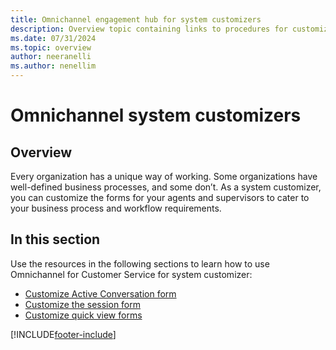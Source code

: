 ```yaml
---
title: Omnichannel engagement hub for system customizers
description: Overview topic containing links to procedures for customizing session, quick view, and Active Conversation forms in Omnichannel for Customer Service.
ms.date: 07/31/2024
ms.topic: overview
author: neeranelli
ms.author: nenellim
---
```

# Omnichannel system customizers


## Overview

Every organization has a unique way of working. Some organizations have well-defined business processes, and some don’t. As a system customizer, you can customize the forms for your agents and supervisors to cater to your business process and workflow requirements.

## In this section

Use the resources in the following sections to learn how to use Omnichannel for Customer Service for system customizer:

- [Customize Active Conversation form](customize-customer-summary.md)
- [Customize the session form](customize-session-form.md)
- [Customize quick view forms](customize-quick-view-form.md)  

[!INCLUDE[footer-include](../../includes/footer-banner.md)]
